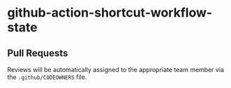 # github-action-shortcut-workflow-state

## Pull Requests
Reviews will be automatically assigned to the appropriate team member via the `.github/CODEOWNERS` file. 